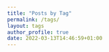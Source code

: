 ```yaml
---
title: "Posts by Tag"
permalink: /tags/
layout: tags
author_profile: true
date: 2022-03-13T14:46:59+01:00
---
```

